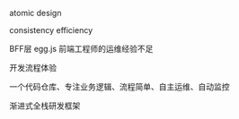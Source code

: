 atomic design

consistency  efficiency

BFF层 egg.js
前端工程师的运维经验不足

开发流程体验

一个代码仓库、专注业务逻辑、流程简单、自主运维、自动监控

渐进式全栈研发框架

